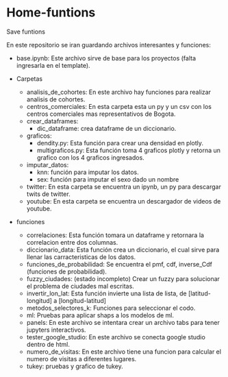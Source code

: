 # Home-funtions
Save funtions

En este repositorio se iran guardando archivos interesantes y funciones:

- base.ipynb: Este archivo sirve de base para los proyectos (falta ingresarla en el template).

- Carpetas
    - analisis_de_cohortes: En este archivo hay funciones para realizar analisis de cohortes.
    - centros_comerciales: En esta carpeta esta un py y un csv con los centros comerciales mas representativos de Bogota.
    - crear_dataframes: 
        - dic_dataframe: crea dataframe de un diccionario.
    - graficos:
        - dendity.py: Esta función para crear una densidad en plotly.
        - multigraficos.py: Esta función toma 4 graficos plotly y retorna un grafico con los 4 graficos ingresados.
    - imputar_datos: 
        - knn: función para imputar los datos.
        - sex: función para imputar el sexo dado un nombre
    - twitter: En esta carpeta se encuentra un ipynb, un py para descargar twits de twitter.
    - youtube: En esta carpeta se encuentra un descargador de videos de youtube.

- funciones
    - correlaciones: Esta función tomara un dataframe y retornara la correlacion entre dos columnas.
    - diccionario_data: Esta función crea un diccionario, el cual sirve para llenar las carracteristicas de los datos.
    - funciones_de_probabilidad: Se encuentra el pmf, cdf, inverse_Cdf (funciones de probabilidad).
    - fuzzy_ciudades: (estado incompleto) Crear un fuzzy para solucionar el problema de ciudades mal escritas.
    - invertir_lon_lat: Esta función invierte una lista de lista, de [latitud-longitud] a [longitud-latitud]  
    - metodos_selectores_k: Funciones para seleccionar el codo.
    - ml: Pruebas para aplicar shaps a los modelos de ml.
    - panels: En este archivo se intentara crear un archivo tabs para tener jupyters interactivos.
    - tester_google_studio: En este archivo se conecta google studio dentro de html.
    - numero_de_visitas: En este archivo tiene una funcion para calcular el numero de visitas a diferentes lugares.
    - tukey: pruebas y grafico de tukey.